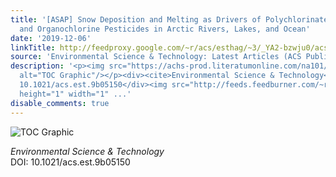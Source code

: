 ```yaml
---
title: '[ASAP] Snow Deposition and Melting as Drivers of Polychlorinated Biphenyls
  and Organochlorine Pesticides in Arctic Rivers, Lakes, and Ocean'
date: '2019-12-06'
linkTitle: http://feedproxy.google.com/~r/acs/esthag/~3/_YA2-bzwju0/acs.est.9b05150
source: 'Environmental Science & Technology: Latest Articles (ACS Publications)'
description: '<p><img src="https://achs-prod.literatumonline.com/na101/home/literatum/publisher/achs/journals/content/esthag/0/esthag.ahead-of-print/acs.est.9b05150/20191205/images/medium/es9b05150_0005.gif"
  alt="TOC Graphic"/></p><div><cite>Environmental Science & Technology</cite></div><div>DOI:
  10.1021/acs.est.9b05150</div><img src="http://feeds.feedburner.com/~r/acs/esthag/~4/_YA2-bzwju0"
  height="1" width="1" ...'
disable_comments: true
---
```

<p><img src="https://achs-prod.literatumonline.com/na101/home/literatum/publisher/achs/journals/content/esthag/0/esthag.ahead-of-print/acs.est.9b05150/20191205/images/medium/es9b05150_0005.gif" alt="TOC Graphic"/></p><div><cite>Environmental Science & Technology</cite></div><div>DOI: 10.1021/acs.est.9b05150</div><img src="http://feeds.feedburner.com/~r/acs/esthag/~4/_YA2-bzwju0" height="1" width="1" ...